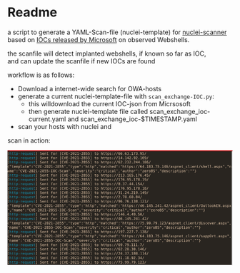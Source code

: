 
# Readme

a script to generate a YAML-Scan-file (nuclei-template) for 
[nuclei-scanner](https://github.com/projectdiscovery/nuclei) 
based on [IOCs released by Microsoft](https://twitter.com/tanmayg/status/1369125158481399809)
on observed Webshells.

the scanfile will detect implanted webshells, if known so far as IOC,  
and can update the scanfile if new IOCs are found


workflow is as follows:

- Download a internet-wide search for OWA-hosts
- generate a current nuclei-template-file with `scan_exchange-IOC.py`:
    - this willdownload the current IOC-json from Micrsosoft
    - then generate nuclei-template file called scan_exchange_ioc-current.yaml and scan_exchange_ioc-$TIMESTAMP.yaml 
- scan your hosts with nuclei and 


scan in action:

![scan in action](scanning.png)



